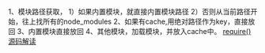 1、模块路径获取，
	1）如果内置模块，就直接内置模块路径
	2）否则从当前路径开始，往上找所有的node_modules
2、如果有cache,用绝对路径作为key，直接放回
3、内置模块直接放回
4、其他模块，加载模块，并放入cache中。
[require() 源码解读](http://www.ruanyifeng.com/blog/2015/05/require.html)